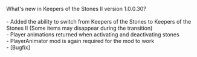 What's new in Keepers of the Stones II version 1.0.0.30?<br />
<br />- Added the ability to switch from Keepers of the Stones to Keepers of the Stones II (Some items may disappear during the transition)
<br />- Player animations returned when activating and deactivating stones
<br />- PlayerAnimator mod is again required for the mod to work
<br />- [Bugfix] 